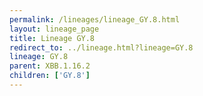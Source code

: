 ```yaml
---
permalink: /lineages/lineage_GY.8.html
layout: lineage_page
title: Lineage GY.8
redirect_to: ../lineage.html?lineage=GY.8
lineage: GY.8
parent: XBB.1.16.2
children: ['GY.8']
---
```

